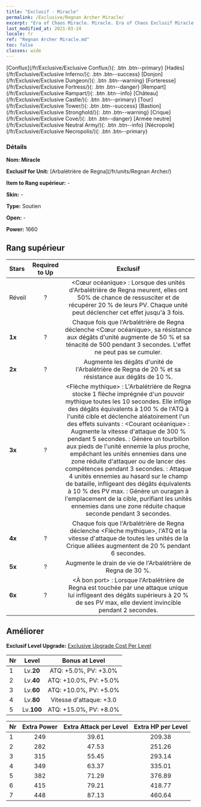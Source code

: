 ```yaml
---
title: "Exclusif - Miracle"
permalink: /Exclusive/Regnan Archer Miracle/
excerpt: "Era of Chaos Miracle. Miracle. Era of Chaos Exclusif Miracle. Arbalétrière de Regna Exclusif."
last_modified_at: 2021-03-24
locale: fr
ref: "Regnan Archer Miracle.md"
toc: false
classes: wide
---
```

 [Conflux](/fr/Exclusive/Exclusive Conflux/){: .btn .btn--primary} [Hadès](/fr/Exclusive/Exclusive Inferno/){: .btn .btn--success} [Donjon](/fr/Exclusive/Exclusive Dungeon/){: .btn .btn--warning} [Forteresse](/fr/Exclusive/Exclusive Fortress/){: .btn .btn--danger} [Rempart](/fr/Exclusive/Exclusive Rampart/){: .btn .btn--info} [Château](/fr/Exclusive/Exclusive Castle/){: .btn .btn--primary} [Tour](/fr/Exclusive/Exclusive Tower/){: .btn .btn--success} [Bastion](/fr/Exclusive/Exclusive Stronghold/){: .btn .btn--warning} [Crique](/fr/Exclusive/Exclusive Cove/){: .btn .btn--danger} [Armée neutre](/fr/Exclusive/Exclusive Neutral Army/){: .btn .btn--info} [Nécropole](/fr/Exclusive/Exclusive Necropolis/){: .btn .btn--primary} 

### Détails
 **Nom: Miracle** 

 **Exclusif for Unit:** [Arbalétrière de Regna](/fr/units/Regnan Archer/) 

 **Item to Rang supérieur:** -

 **Skin:** -

 **Type:** Soutien

 **Open:** -

 **Power:** 1660

## Rang supérieur

  |     Stars    |  Required to Up | Exclusif |
  |:-------------|:---------------:|:---------------:|
  |  Réveil  | ? | <Cœur océanique> : Lorsque des unités d'Arbalétrière de Regna meurent, elles ont 50% de chance de ressusciter et de récupérer 20 % de leurs PV. Chaque unité peut déclencher cet effet jusqu'à 3 fois. |
  | **1x** <i class="fas fa-star"/> | ? | Chaque fois que l'Arbalétrière de Regna déclenche <Cœur océanique>, sa résistance aux dégâts d'unité augmente de 50 % et sa ténacité de 500 pendant 3 secondes. L'effet ne peut pas se cumuler. |
  | **2x** <i class="fas fa-star"/> | ? | Augmente les dégâts d'unité de l'Arbalétrière de Regna de 20 % et sa résistance aux dégâts de 10 %. |
  | **3x** <i class="fas fa-star"/> | ? | <Flèche mythique> : L'Arbalétrière de Regna stocke 1 flèche imprégnée d'un pouvoir mythique toutes les 10 secondes. Elle inflige des dégâts équivalents à 100 % de l'ATQ à l'unité cible et déclenche aléatoirement l'un des effets suivants :                  <Courant océanique> : Augmente la vitesse d'attaque de 300 % pendant 5 secondes.                                <Tourbillon> : Génère un tourbillon aux pieds de l'unité ennemie la plus proche, empêchant les unités ennemies dans une zone réduite d'attaquer ou de lancer des compétences pendant 3 secondes.                                 <Orage> : Attaque 4 unités ennemies au hasard sur le champ de bataille, infligeant des dégâts équivalents à 10 % des PV max.           <Ouragan> : Génère un ouragan à l'emplacement de la cible, purifiant les unités ennemies dans une zone réduite chaque seconde pendant 3 secondes. |
  | **4x** <i class="fas fa-star"/> | ? | Chaque fois que l'Arbalétrière de Regna déclenche <Flèche mythique>, l'ATQ et la vitesse d'attaque de toutes les unités de la Crique alliées augmentent de 20 % pendant 6 secondes. |
  | **5x** <i class="fas fa-star"/> | ? | Augmente le drain de vie de l'Arbalétrière de Regna de 30 %. |
  | **6x** <i class="fas fa-star"/> | ? | <À bon port> : Lorsque l'Arbalétrière de Regna est touchée par une attaque unique lui infligeant des dégâts supérieurs à 20 % de ses PV max, elle devient invincible pendant 2 secondes. |


## Améliorer
 **Exclusif Level Upgrade:** [Exclusive Upgrade Cost Per Level](/Exclusive/ExclusiveUpgradeCostPerLevel/)

  |  Nr  |   Level  | Bonus at Level |
  |:-----|:--------:|:--------------:|
  | 1 | Lv.**20** | ATQ: +5.0%, PV: +3.0% |
  | 2 | Lv.**40** | ATQ: +10.0%, PV: +5.0% |
  | 3 | Lv.**60** | ATQ: +10.0%, PV: +5.0% |
  | 4 | Lv.**80** | Vitesse d'attaque: +3.0 |
  | 5 | Lv.**100** | ATQ: +15.0%, PV: +8.0% |


  |  Nr  |  Extra Power | Extra Attack per Level | Extra HP per Level |
  |:-----|:--------:|:--------:|:--------:|
  | 1 | 249 | 39.61 | 209.38 |
  | 2 | 282 | 47.53 | 251.26 |
  | 3 | 315 | 55.45 | 293.14 |
  | 4 | 349 | 63.37 | 335.01 |
  | 5 | 382 | 71.29 | 376.89 |
  | 6 | 415 | 79.21 | 418.77 |
  | 7 | 448 | 87.13 | 460.64 |


